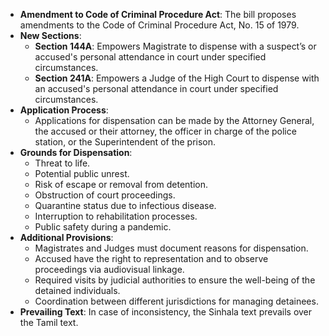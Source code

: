 - **Amendment to Code of Criminal Procedure Act**: The bill proposes amendments to the Code of Criminal Procedure Act, No. 15 of 1979.
- **New Sections**: 
  - **Section 144A**: Empowers Magistrate to dispense with a suspect’s or accused's personal attendance in court under specified circumstances.
  - **Section 241A**: Empowers a Judge of the High Court to dispense with an accused's personal attendance in court under specified circumstances.
- **Application Process**: 
  - Applications for dispensation can be made by the Attorney General, the accused or their attorney, the officer in charge of the police station, or the Superintendent of the prison.
- **Grounds for Dispensation**: 
  - Threat to life.
  - Potential public unrest.
  - Risk of escape or removal from detention.
  - Obstruction of court proceedings.
  - Quarantine status due to infectious disease.
  - Interruption to rehabilitation processes.
  - Public safety during a pandemic.
- **Additional Provisions**:
  - Magistrates and Judges must document reasons for dispensation.
  - Accused have the right to representation and to observe proceedings via audiovisual linkage.
  - Required visits by judicial authorities to ensure the well-being of the detained individuals.
  - Coordination between different jurisdictions for managing detainees.
- **Prevailing Text**: In case of inconsistency, the Sinhala text prevails over the Tamil text.